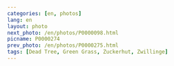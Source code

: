 ```yaml
---
categories: [en, photos]
lang: en
layout: photo
next_photo: /en/photos/P0000098.html
picname: P0000274
prev_photo: /en/photos/P0000275.html
tags: [Dead Tree, Green Grass, Zuckerhut, Zwillinge]
---
```

